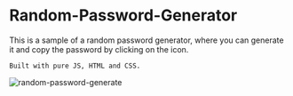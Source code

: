 # Random-Password-Generator

This is a sample of a random password generator, where you can generate it and copy the password by clicking on the icon.

`Built with pure JS, HTML and CSS.`

![random-password-generate](https://user-images.githubusercontent.com/67078790/152255762-dd93606b-e563-46d9-954b-24249476ce87.PNG)
